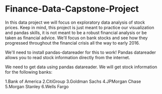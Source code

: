 # Finance-Data-Capstone-Project
In this data project we will focus on exploratory data analysis of stock prices. Keep in mind, this project is just meant to practice our visualization and pandas skills, it is not meant to be  a robust financial analysis or be taken as financial advice. We'll focus on bank stocks and see how they progressed throughout the financial crisis all the way to early 2016. 

We'll need to install pandas-datareader for this to work!  Pandas datareader allows you to read stock information directly from  the internet. 

We need to get data using pandas datareader.
We will get stock information for the following banks:  

1.Bank of America 
2.CitiGroup 
3.Goldman Sachs 
4.JPMorgan Chase 
5.Morgan Stanley 
6.Wells Fargo
